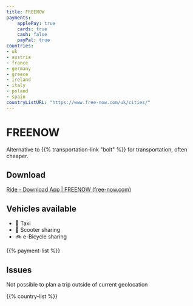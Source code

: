 ```yaml
---
title: FREENOW
payments:
    applePay: true
    cards: true
    cash: false
    payPal: true
countries:
- uk
- austria
- france
- germany
- greece
- ireland
- italy
- poland
- spain
countryListURL: "https://www.free-now.com/uk/cities/"
---
```


# FREENOW
Alternative to {{% transportation-link "bolt" %}} for transportation, often cheaper.

## Download
[Ride - Download App | FREENOW (free-now.com)](https://www.free-now.com/uk/ride/download-app/)

## Vehicles available
- 🚕 Taxi
- 🛴 Scooter sharing
- 🚲 e-Bicycle sharing

{{% payment-list %}}

## Issues
Not possible to plan a trip outside of current geolocation

{{% country-list %}}